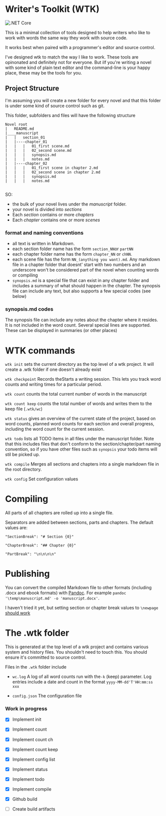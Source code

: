 # Writer's Toolkit (WTK)

![.NET Core](https://github.com/discorobot/wtk/workflows/.NET%20Core/badge.svg)

This is a minimal collection of tools designed to help writers who like to work with words the same way they work with source code.

It works best when paired with a programmer's editor and source control.

I've designed wtk to match the way I like to work. These tools are opinonated and definitely not for everyone. But iIf you're writing a novel with some kind of plain text editor and the command-line is your happy place, these may be the tools for you.




## Project Structure
I'm assuming you will create a new folder for every novel and that this folder is under some kind of source control such as git.


This folder, subfolders and files will have the following structure

```
Novel root
|   README.md
|____manuscript
|   |   section_01
|   |----chapter_01
|   |   |   01_first scene.md
|   |   |   02_second scene.md
|   |   |   synopsis.md
|   |   |   notes.md   
|   |----chapter_02
|   |   |   01_first scene in chapter 2.md
|   |   |   02_second scene in chapter 2.md
|   |   |   synopsis.md
|   |   |   notes.md
   

```
SO:
- the bulk of your novel lives under the _manuscript_ folder.
- your novel is divided into _sections_
- Each _section_ contains or more _chapters_
- Each _chapter_ contains one or more _scenes_

### format and naming conventions
- all text is written in Markdown. 
- each section folder name has the form `section_NN`or `partNN`
- each chapter folder name has the form `chapter_NN` or `chNN`. 
- each scene file has the form `NN_(anything you want).md`. Any markdown file in a chapter folder that doesnt' start with two numbers and an underscore won't be considered part of the novel when counting words or compiling
- `synopsis.md` is a special file that can exist in any chapter folder and includes a summary of what should happen in the chapter. The synopsis file can include any text, but also supports a few special codes (see below)

### synopsis.md codes
The synopsis file can include any notes about the chapter where it resides. It is not included in the word count.
Several special lines are supported. These can be displayed in summaries (or other places)



# WTK commands

`wtk init` sets the current directory as the top level of a wtk project. It will create a .wtk folder if one doesn't already exist

`wtk checkpoint` Records theStarts a writing session. This lets you track word counts and writing times for a particular period.

`wtk count` counts the total current number of words in the manuscript

`wtk count keep` counts the total number of words and writes them to the keep file (`.wtk/wc`)

`wtk status` gives an overview of the current state of the project, based on word counts, planned word counts for each section and overall progress, including the word count for the current session.

`wtk todo` lists all TODO items in all files under the manuscript folder. Note that this includes files that don't conform to the section/chapter/part naming convention, so if you have other files such as `synopsis` your todo items will stil be picked up.

`wtk compile`   Merges all sections and chapters into a single markdown file in the root directory.

`wtk config` Set configuration values

# Compiling
All parts of all chapters are rolled up into a single file. 

Separators are added between sections, parts and chapters. The default values are:

`"SectionBreak": "# Section {0}"`

`"ChapterBreak": "## Chapter {0}"`

`"PartBreak": "\n\n\n\n"`


# Publishing
You can convert the compiled Markdown file to other formats (including .docx and ebook formats) with [Pandoc](https://pandoc.org/index.html). For example `pandoc '\temp\manuscript.md' -o 'manuscript.docx'`.

I haven't tried it yet, but setting section or chapter break values to `\newpage` [should work](https://stackoverflow.com/questions/16965490/pandoc-markdown-page-break)



# The .wtk folder
This is generated at the top level of a wtk project and contains various system and history files. You shouldn't need to touch this. You should ensure it's committed to source control.

Files in the `.wtk` folder include
- `wc.log` A log of all word counts run with the`-k` (keep) parameter. Log entries include a date and count in the format `yyyy-MM-dd'T'HH:mm:ss xxx`

- `config.json` The configuration file

### Work in progress
- [x] Implement init
- [x] Implement count
- [x] Implement count ch
- [x] Implement count keep
- [x] Implement config list
- [x] Implement status
- [x] Implement todo
- [x] Implement compile
- [x] Github build
- [ ] Create build artifacts 
 